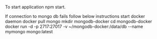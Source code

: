 To start application 
npm start.

If connection to mongo db fails follow below instructions
start docker daemon
docker pull mongo
mkdir mongodb-docker
cd mongodb-docker
docker run -d -p 2717:27017 -v ~/mongodb-docker:/data/db --name mymongo mongo:latest